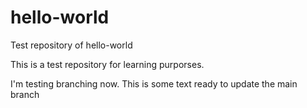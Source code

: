 # hello-world
Test repository of hello-world

This is a test repository for learning purporses.


I'm testing branching now. This is some text ready to update the main branch
